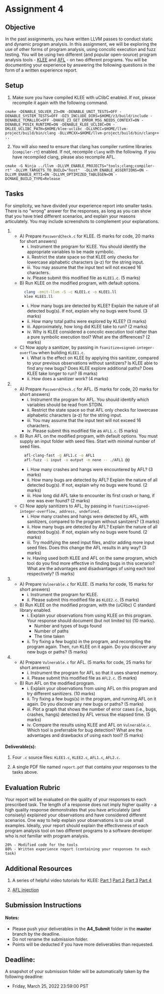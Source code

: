 # Assignment 4

## Objective

In the past assignments, you have written LLVM passes to conduct static and dynamic program analysis.
In this assignment, we will be exploring the use of other forms of program analysis, using concolic execution and fuzz testing.
You will be using two different (and popular open-source) program analysis tools - [KLEE](http://klee.github.io/) and [AFL](https://github.com/AFLplusplus/AFLplusplus) - on two different programs.
You will be documenting your experience by answering the following questions in the form of a written experience report.


## Setup

1. Make sure you have compiled KLEE with uClibC enabled. If not, please recompile it again with the following command.
```
cmake -DENABLE_SOLVER_Z3=ON -DENABLE_UNIT_TESTS=OFF -DENABLE_SYSTEM_TESTS=OFF -DZ3_INCLUDE_DIRS=$HOME/z3/build/include -DENABLE_TCMALLOC=OFF -DHAVE_Z3_GET_ERROR_MSG_NEEDS_CONTEXT=ON -DENABLE_POSIX_RUNTIME=ON -DENABLE_KLEE_UCLIBC=ON -DKLEE_UCLIBC_PATH=$HOME/klee-uclibc -DLLVMCC=$HOME/llvm-project/build/bin/clang -DLLVMCXX=$HOME/llvm-project/build/bin/clang++ ..
```
2. You will also need to ensure that clang has compiler runtime libraries (`compiler-rt`) enabled. If not, recompile `clang` with the following. If you have recompiled clang, please also recompile AFL.
```
cmake -G Ninja ../llvm -DLLVM_ENABLE_PROJECTS="tools;clang;compiler-rt" -DLLVM_TARGETS_TO_BUILD="host"  -DLLVM_ENABLE_ASSERTIONS=ON -DLLVM_ENABLE_RTTI=ON -DLLVM_OPTIMIZED_TABLEGEN=ON -DCMAKE_BUILD_TYPE=Release
```


## Tasks

For simplicity, we have divided your experience report into smaller tasks.
There is no "wrong" answer for the responses, as long as you can show that you have tried different scenarios, and explain your reasons articulately.
You may include screenshots to complement your explanations.

1. * A) Prepare `PasswordCheck.c` for KLEE. (5 marks for code, 20 marks for short answers)
       * i. Instrument the program for KLEE. You should identify the appropriate variables to be made symbolic.
       * ii. Restrict the state space so that KLEE only checks for lowercase alphabetic characters (a-z) for the string input.
       * iii. You may assume that the input text will not exceed 16 characters.
       * iv. Please submit this modified file as `KLEE1.c`. (5 marks)
   * B) Run KLEE on the modified program, with default options.
        ```bash
          clang -emit-llvm -S -c KLEE1.c -o KLEE1.ll
          klee KLEE1.ll
        ```
       * i. How many bugs are detected by KLEE? Explain the nature of all detected bug(s). If not, explain why no bugs were found. (3 marks) 
       * ii. How many total paths were explored by KLEE? (3 marks)
       * iii. Approximately, how long did KLEE take to run? (2 marks)
       * iv. Why is KLEE considered a concolic execution tool rather than a pure symbolic execution tool? What are the differences? (2 marks)
   * C) Now apply a sanitizer, by passing in `fsanitize=signed-integer-overflow` when building `KLEE1.c`.
       * i. What is the effect on KLEE by applying this sanitizer, compared to your previous observations without sanitizers? Is KLEE able to find any new bugs? Does KLEE explore additional paths? Does KLEE take longer to run? (6 marks)
       * ii. How does a sanitizer work? (4 marks)

2. * A) Prepare `PasswordCheck.c` for AFL. (5 marks for code, 20 marks for short answers)
       * i. Instrument the program for AFL. You should identify which variables should be read from STDIN.
       * ii. Restrict the state space so that AFL only checks for lowercase alphabetic characters (a-z) for the string input.
       * iii. You may assume that the input text will not exceed 16 characters.
       * iv. Please submit this modified file as `AFL1.c`. (5 marks)
   * B) Run AFL on the modified program, with default options. You must supply an input folder with seed files. Start with minimal number of seed files.
        ```bash
          afl-clang-fast -g AFL1.c -o AFL1
          afl-fuzz -i input -o output -m none -- ./AFL1 @@
        ```
       * i. How many crashes and hangs were encountered by AFL? (3 marks)
       * ii. How many bugs are detected by AFL? Explain the nature of all detected bug(s). If not, explain why no bugs were found. (2 marks)
       * iii. How long did AFL take to encounter its first crash or hang, if one was ever found? (2 marks)
   * C) Now apply sanitizers to AFL, by passing in `fsanitize=signed-integer-overflow, address, undefined`.
       * i. How many crashes and hangs were detected by AFL, with sanitizers, compared to the program without sanitzers? (3 marks)
       * ii. How many bugs are detected by AFL? Explain the nature of all detected bug(s). If not, explain why no bugs were found. (2 marks)
       * iii. Try modifying the seed input files, and/or adding more input seed files. Does this change the AFL results in any way? (3 marks)
       * iv. Having used both KLEE and AFL on the same program, which tool do you find more effective in finding bugs in this scenario? What are the advantages and disadvantages of using each tool respectively? (5 marks)

3. * A) Prepare `Vulnerable.c` for KLEE. (5 marks for code, 15 marks for short answers)
       * i. Instrument the program for KLEE.
       * ii. Please submit this modified file as `KLEE2.c`. (5 marks)
   * B) Run KLEE on the modified program, with the (uClibc) C standard library enabled.
       * i. Explain your observations from using KLEE on this program. Your response should document (but not limited to) (10 marks).
            * Number and types of bugs found
            * Number of paths
            * The time taken
       * ii. Try fixing a few bug(s) in the program, and recompiling the program again. Then, run KLEE on it again. Do you discover any new bugs or paths? (5 marks)

4. * A) Prepare `Vulnerable.c` for AFL. (5 marks for code, 25 marks for short answers)
       * i. Instrument the program for AFL so that it uses shared memory.
       * ii. Please submit this modified file as `AFL2.c`. (5 marks)
   * B) Run AFL on the modified program.
       * i. Explain your observations from using AFL on this program and try different sanitizers. (10 marks)
       * ii. Try fixing a few bugs(s) in the program, and running AFL on it again. Do you discover any new bugs or paths? (5 marks)
       * iii. Plot a graph that shows the number of error cases (i.e., bugs, crashes, hangs) detected by AFL versus the elapsed time. (5 marks)
       * iv. Compare the results using KLEE and AFL on `Vulnerable.c`. Which tool is preferrable for bug detection? What are the advantages and drawbacks of using each tool? (5 marks)


#### Deliverable(s):

1. Four `.c` source files: `KLEE1.c`, `KLEE2.c`, `AFL1.c`, `AFL2.c`.

2. A single PDF file named `report.pdf` that contains your responses to the tasks above. 


## Evaluation Rubric

Your report will be evaluated on the quality of your responses to each prescribed task.
The length of a response does not imply higher quality - a high quality response demonstrates that you have articulately (and consisely) explained your observations and have considered different scenarios.
One way to help explain your observations is to use small examples.
Ideally, your report should explain the effectiveness of each program analysis tool on two different programs to a software developer who is not familiar with program analysis.

```
20% - Modified code for the tools
80% - Written experience report (containing your responses to each task)
```


## Additional Resources

1. A series of helpful video tutorials for KLEE:
   [Part 1](https://www.youtube.com/watch?v=z6bsk-lsk1Q)
   [Part 2](https://www.youtube.com/watch?v=BDvNDw2jsSs)
   [Part 3](https://www.youtube.com/watch?v=XLtoWNbnfK0)
   [Part 4](https://www.youtube.com/watch?v=XaYEmwVMRt4)

2. [AFL injection](https://github.com/AFLplusplus/AFLplusplus/blob/stable/instrumentation/README.persistent_mode.md)


## Submission Instructions

#### Notes:
- Please push your deliverables in the **A4_Submit** folder in the **master** branch by the deadline.
- Do not rename the submission folder.
- Points will be deducted if you have more deliverables than requested.

## Deadline:

A snapshot of your submission folder will be automatically taken by the following deadline:

- Friday, March 25, 2022 23:59:00 PST

